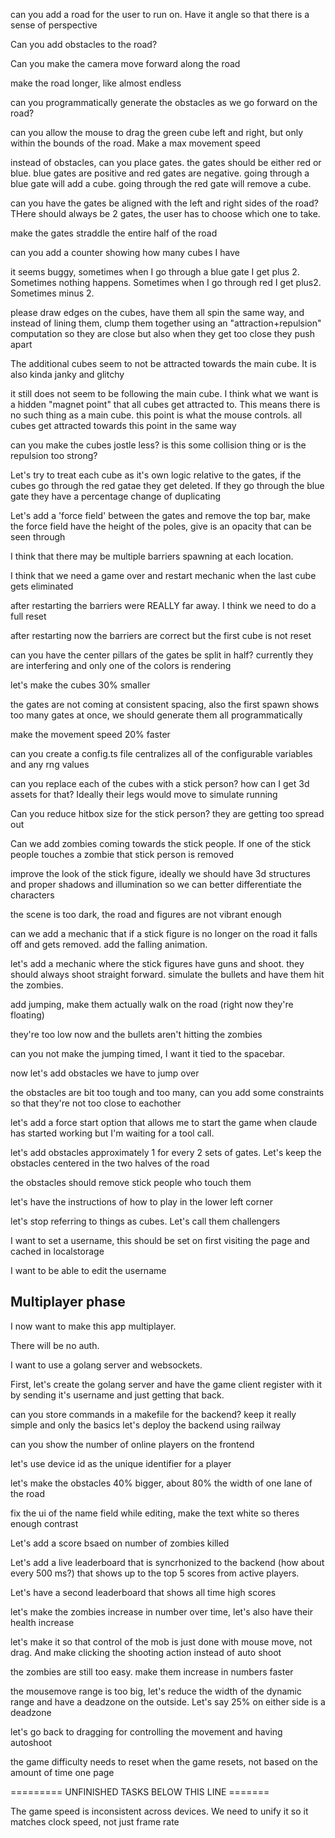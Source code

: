 can you add a road for the user to run on. Have it angle so that there is a sense of perspective

Can you add obstacles to the road?

Can you make the camera move forward along the road

make the road longer, like almost endless

can you programmatically generate the obstacles as we go forward on the road?

can you allow the mouse to drag the green cube left and right, but only within the bounds of the road. Make a max movement speed

instead of obstacles, can you place gates. the gates should be either red or blue. blue gates are positive and red gates are negative. going through a blue gate will add a cube. going through the red gate will remove a cube.

can you have the gates be aligned with the left and right sides of the road? THere should always be 2 gates, the user has to choose which one to take.

make the gates straddle the entire half of the road

can you add a counter showing how many cubes I have

it seems buggy, sometimes when I go through a blue gate I get plus 2. Sometimes nothing happens. Sometimes when I go through red I get plus2. Sometimes minus 2.

please draw edges on the cubes, have them all spin the same way, and instead of lining them, clump them together using an "attraction+repulsion" computation so they are close but also when they get too close they push apart

The additional cubes seem to not be attracted towards the main cube. It is also kinda janky and glitchy

it still does not seem to be following the main cube. I think what we want is a hidden "magnet point" that all cubes get attracted to. This means there is no such thing as a main cube. this point is what the mouse controls. all cubes get attracted towards this point in the same way

can you make the cubes jostle less? is this some collision thing or is the repulsion too strong?

Let's try to treat each cube as it's own logic relative to the gates, if the cubes go through the red gatae they get deleted. If they go through the blue gate they have a percentage change of duplicating

Let's add a 'force field' between the gates and remove the top bar, make the force field have the height of the poles, give is an opacity that can be seen through

I think that there may be multiple barriers spawning at each location.

I think that we need a game over and restart mechanic when the last cube gets eliminated

after restarting the barriers were REALLY far away. I think we need to do a full reset

after restarting now the barriers are correct but the first cube is not reset

can you have the center pillars of the gates be split in half? currently they are interfering and only one of the colors is rendering

let's make the cubes 30% smaller

the gates are not coming at consistent spacing, also the first spawn shows too many gates at once, we should generate them all programmatically

make the movement speed 20% faster

can you create a config.ts file centralizes all of the configurable variables and any rng values

can you replace each of the cubes with a stick person? how can I get 3d assets for that? Ideally their legs would move to simulate running

Can you reduce hitbox size for the stick person? they are getting too spread out

Can we add zombies coming towards the stick people. If one of the stick people touches a zombie that stick person is removed

improve the look of the stick figure, ideally we should have 3d structures and proper shadows and illumination so we can better differentiate the characters

the scene is too dark, the road and figures are not vibrant enough

can we add a mechanic that if a stick figure is no longer on the road it falls off and gets removed. add the falling animation.

let's add a mechanic where the stick figures have guns and shoot. they should always shoot straight forward. simulate the bullets and have them hit the zombies.

add jumping, make them actually walk on the road (right now they're floating)

they're too low now and the bullets aren't hitting the zombies

can you not make the jumping timed, I want it tied to the spacebar.

now let's add obstacles we have to jump over

the obstacles are bit too tough and too many, can you add some constraints so that they're not too close to eachother

let's add a force start option that allows me to start the game when claude has started working but I'm waiting for a tool call.

let's add obstacles approximately 1 for every 2 sets of gates. Let's keep the obstacles centered in the two halves of the road

the obstacles should remove stick people who touch them

let's have the instructions of how to play in the lower left corner

let's stop referring to things as cubes. Let's call them challengers

I want to set a username, this should be set on first visiting the page and cached in localstorage

I want to be able to edit the username

## Multiplayer phase

I now want to make this app multiplayer.

There will be no auth.

I want to use a golang server and websockets.

First, let's create the golang server and have the game client register with it by sending it's username and just getting that back.

can you store commands in a makefile for the backend? keep it really simple and only the basics
let's deploy the backend using railway

can you show the number of online players on the frontend

let's use device id as the unique identifier for a player

let's make the obstacles 40% bigger, about 80% the width of one lane of the road

fix the ui of the name field while editing, make the text white so theres enough contrast

Let's add a score bsaed on number of zombies killed

Let's add a live leaderboard that is syncrhonized to the backend (how about every 500 ms?) that shows up to the top 5 scores from active players.

Let's have a second leaderboard that shows all time high scores

let's make the zombies increase in number over time, let's also have their health increase

let's make it so that control of the mob is just done with mouse move, not drag. And make clicking the shooting action instead of auto shoot

the zombies are still too easy. make them increase in numbers faster

the mousemove range is too big, let's reduce the width of the dynamic range and have a deadzone on the outside. Let's say 25% on either side is a deadzone

let's go back to dragging for controlling the movement and having autoshoot

the game difficulty needs to reset when the game resets, not based on the amount of time one page

========= UNFINISHED TASKS BELOW THIS LINE =======

The game speed is inconsistent across devices. We need to unify it so it matches clock speed, not just frame rate
